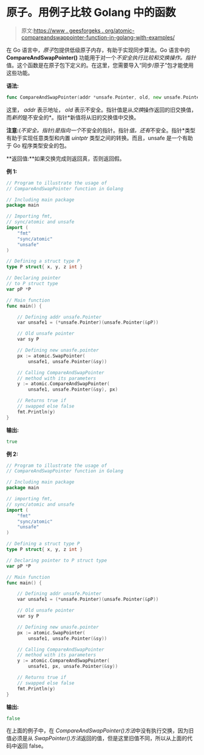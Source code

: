 # 原子。用例子比较 Golang 中的函数

> 原文:[https://www . geesforgeks . org/atomic-compareandswappointer-function-in-golang-with-examples/](https://www.geeksforgeeks.org/atomic-compareandswappointer-function-in-golang-with-examples/)

在 Go 语言中，*原子*包提供低级原子内存，有助于实现同步算法。Go 语言中的 **CompareAndSwapPointer()** 功能用于对一个*不安全执行比较和交换操作。指针*值。这个函数是在原子包下定义的。在这里，您需要导入“同步/原子”包才能使用这些功能。

**语法:**

```go
func CompareAndSwapPointer(addr *unsafe.Pointer, old, new unsafe.Pointer) (swapped bool)

```

这里， *addr* 表示地址， *old* 表示不安全。指针值是从*交换*操作返回的旧交换值，而*新的*是不安全的*。指针*新值将从旧的交换值中交换。

**注意:**(*不安全。指针)是指向一个*不安全的指针。指针*值。还有*不安全。指针*类型有助于实现任意类型和内置 *uintptr* 类型之间的转换。而且，unsafe 是一个有助于 Go 程序类型安全的包。

**返回值:**如果交换完成则返回真，否则返回假。

**例 1:**

```go
// Program to illustrate the usage of
// CompareAndSwapPointer function in Golang

// Including main package
package main

// Importing fmt, 
// sync/atomic and unsafe
import (
    "fmt"
    "sync/atomic"
    "unsafe"
)

// Defining a struct type P
type P struct{ x, y, z int }

// Declaring pointer 
// to P struct type
var pP *P

// Main function
func main() {

    // Defining addr unsafe.Pointer
    var unsafe1 = (*unsafe.Pointer)(unsafe.Pointer(&pP))

    // Old unsafe pointer
    var sy P

    // Defining new unasfe.pointer
    px := atomic.SwapPointer(
        unsafe1, unsafe.Pointer(&sy))

    // Calling CompareAndSwapPointer 
    // method with its parameters
    y := atomic.CompareAndSwapPointer(
        unsafe1, unsafe.Pointer(&sy), px)

    // Returns true if 
    // swapped else false
    fmt.Println(y)
}
```

**输出:**

```go
true

```

**例 2:**

```go
// Program to illustrate the usage of
// CompareAndSwapPointer function in Golang

// Including main package
package main

// importing fmt, 
// sync/atomic and unsafe
import (
    "fmt"
    "sync/atomic"
    "unsafe"
)

// Defining a struct type P
type P struct{ x, y, z int }

// Declaring pointer to P struct type
var pP *P

// Main function
func main() {

    // Defining addr unsafe.Pointer
    var unsafe1 = (*unsafe.Pointer)(unsafe.Pointer(&pP))

    // Old unsafe pointer
    var sy P

    // Defining new unasfe.pointer
    px := atomic.SwapPointer(
        unsafe1, unsafe.Pointer(&sy))

    // Calling CompareAndSwapPointer
    // method with its parameters
    y := atomic.CompareAndSwapPointer(
        unsafe1, px, unsafe.Pointer(&sy))

    // Returns true if 
    // swapped else false
    fmt.Println(y)
}
```

**输出:**

```go
false

```

在上面的例子中，在 *CompareAndSwapPointer()方法*中没有执行交换，因为旧值必须是从 *SwapPointer()方法*返回的值，但是这里旧值不同，所以从上面的代码中返回 false。